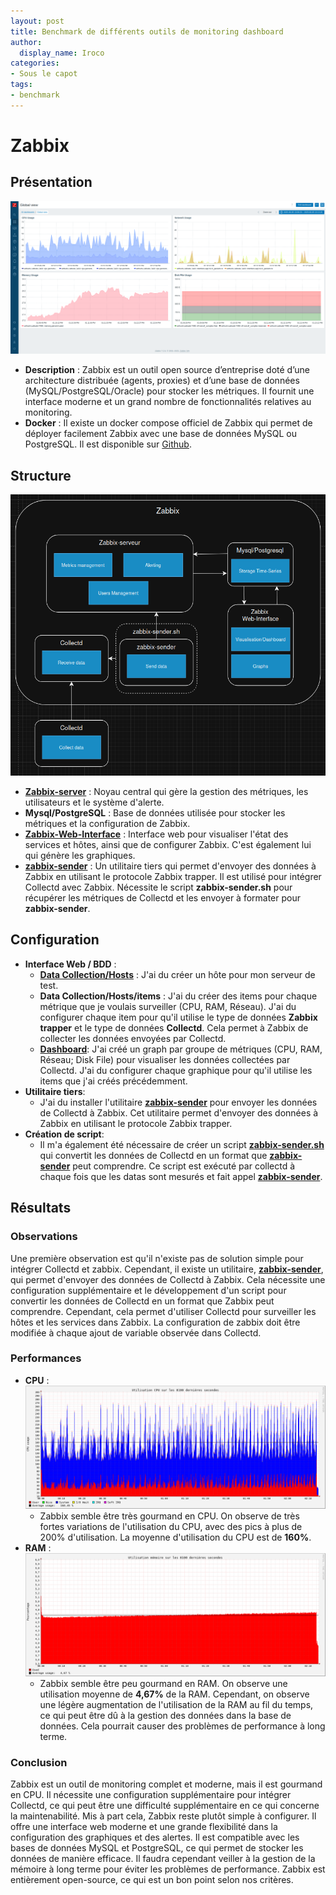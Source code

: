 ```yaml
---
layout: post
title: Benchmark de différents outils de monitoring dashboard
author:
  display_name: Iroco
categories:
- Sous le capot
tags:
- benchmark
---
```

# Zabbix

## Présentation
[![Exemple de dashboard de Zabbix](../../images/monitoring-dasboard-benchmark/Pres_zabbix.png)](https://www.zabbix.com/)
  - **Description** : Zabbix est un outil open source d’entreprise doté d’une architecture distribuée (agents, proxies) et d’une base de données (MySQL/PostgreSQL/Oracle) pour stocker les métriques. Il fournit une interface moderne et un grand nombre de fonctionnalités relatives au monitoring. 
  - **Docker** : Il existe un docker compose officiel de Zabbix qui permet de déployer facilement Zabbix avec une base de données MySQL ou PostgreSQL. Il est disponible sur [Github](https://github.com/zabbix/zabbix-docker).


## Structure
[![Schéma descriptif du fonctionnement de Zabbix](../../images/monitoring-dasboard-benchmark/Schema_zabbix.png)](https://www.zabbix.com/)
  - [**Zabbix-server**](https://www.zabbix.com/documentation/7.2/en/manual/appendix/config/zabbix_server) : Noyau central qui gère la gestion des métriques, les utilisateurs et le système d'alerte.
  - **Mysql/PostgreSQL** : Base de données utilisée pour stocker les métriques et la configuration de Zabbix.
  - [**Zabbix-Web-Interface**](https://hub.docker.com/r/zabbix/zabbix-web-service) : Interface web pour visualiser l'état des services et hôtes, ainsi que de configurer Zabbix. C'est également lui qui génère les graphiques.
  - [**zabbix-sender**](https://www.zabbix.com/documentation/current/en/manpages/zabbix_sender) : Un utilitaire tiers qui permet d'envoyer des données à Zabbix en utilisant le protocole Zabbix trapper. Il est utilisé pour intégrer Collectd avec Zabbix. Nécessite le script **zabbix-sender.sh** pour récupérer les métriques de Collectd et les envoyer à formater pour **zabbix-sender**.


## Configuration
- **Interface Web / BDD** :
  - [**Data Collection/Hosts**](http://localhost/zabbix.php?action=host.list) : J'ai du créer un hôte pour mon serveur de test.
  - **Data Collection/Hosts/items** : J'ai du créer des items pour chaque métrique que je voulais surveiller (CPU, RAM, Réseau). J'ai du configurer chaque item pour qu'il utilise le type de données **Zabbix trapper** et le type de données **Collectd**. Cela permet à Zabbix de collecter les données envoyées par Collectd.
  - [**Dashboard**](http://localhost/zabbix.php?action=dashboard.view): J'ai créé un graph par groupe de métriques (CPU, RAM, Réseau; Disk File) pour visualiser les données collectées par Collectd. J'ai du configurer chaque graphique pour qu'il utilise les items que j'ai créés précédemment.
- **Utilitaire tiers**: 
  - J'ai du installer l'utilitaire [**zabbix-sender**](https://www.zabbix.com/documentation/current/en/manpages/zabbix_sender) pour envoyer les données de Collectd à Zabbix. Cet utilitaire permet d'envoyer des données à Zabbix en utilisant le protocole Zabbix trapper.
- **Création de script**:
  - Il m'a également été nécessaire de créer un script [**zabbix-sender.sh**](https://github.com/iroco-co/bench-monitoring-dashboard/blob/main/src/zabbix-sender.sh) qui convertit les données de Collectd en un format que [**zabbix-sender**](https://www.zabbix.com/documentation/current/en/manpages/zabbix_sender) peut comprendre. Ce script est exécuté par collectd à chaque fois que les datas sont mesurés et fait appel [**zabbix-sender**](https://www.zabbix.com/documentation/current/en/manpages/zabbix_sender).

## Résultats

### Observations 
  Une première observation est qu'il n'existe pas de solution simple pour intégrer Collectd et zabbix. Cependant, il existe un utilitaire, [**zabbix-sender**](https://www.zabbix.com/documentation/current/en/manpages/zabbix_sender), qui permet d'envoyer des données de Collectd à Zabbix. Cela nécessite une configuration supplémentaire et le développement d'un script pour convertir les données de Collectd en un format que Zabbix peut comprendre. Cependant, cela permet d'utiliser Collectd pour surveiller les hôtes et les services dans Zabbix. La configuration de zabbix doit être modifiée à chaque ajout de variable observée dans Collectd.

### Performances
  - **CPU** : 
    [![Graphique CPU de Zabbix](../../images/monitoring-dasboard-benchmark/zabbix_cpu_usage.png)]()
    - Zabbix semble être très gourmand en CPU. On observe de très fortes variations de l'utilisation du CPU, avec des pics à plus de 200% d'utilisation. La moyenne d'utilisation du CPU est de **160%**.
  - **RAM** :
    [![Graphique RAM de Zabbix](../../images/monitoring-dasboard-benchmark/zabbix_memory_usage.png)]()
    - Zabbix semble être peu gourmand en RAM. On observe une utilisation moyenne de **4,67%** de la RAM. Cependant, on observe une légère augmentation de l'utilisation de la RAM au fil du temps, ce qui peut être dû à la gestion des données dans la base de données. Cela pourrait causer des problèmes de performance à long terme.

### Conclusion

Zabbix est un outil de monitoring complet et moderne, mais il est gourmand en CPU. Il nécessite une configuration supplémentaire pour intégrer Collectd, ce qui peut être une difficulté supplémentaire en ce qui concerne la maintenabilité. Mis à part cela, Zabbix reste plutôt simple à configurer. Il offre une interface web moderne et une grande flexibilité dans la configuration des graphiques et des alertes. Il est compatible avec les bases de données MySQL et PostgreSQL, ce qui permet de stocker les données de manière efficace. Il faudra cependant veiller à la gestion de la mémoire à long terme pour éviter les problèmes de performance. Zabbix est entièrement open-source, ce qui est un bon point selon nos critères.